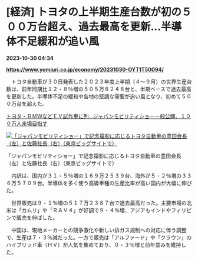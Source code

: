# [経済] トヨタの上半期生産台数が初の５００万台超え、過去最高を更新…半導体不足緩和が追い風

**2023-10-30 04:34**

**https://www.yomiuri.co.jp/economy/20231030-OYT1T50094/**

　トヨタ自動車が３０日発表した２０２３年度上半期（４～９月）の世界生産台数は、前年同期比１２・８％増の５０５万８２４８台と、半期ベースで過去最高を更新した。半導体不足の緩和や各地の堅調な需要が追い風となり、初めて５００万台を超えた。

[トヨタ・ＢＭＷなどＥＶ試作車に列…ジャパンモビリティショー一般公開、１００万人来場目指す](https://www.yomiuri.co.jp/economy/20231028-OYT1T50118/)

[![「ジャパンモビリティショー」で記念撮影に応じるトヨタ自動車の豊田会長（左）と佐藤社長（右）（東京ビッグサイトで）](https://www.yomiuri.co.jp/media/2023/10/20231030-OYT1I50062-1.jpg)](https://www.yomiuri.co.jp/pluralphoto/20231030-OYT1I50062/)

「ジャパンモビリティショー」で記念撮影に応じるトヨタ自動車の豊田会長（左）と佐藤社長（右）（東京ビッグサイトで）

　内訳は、国内が３１・５％増の１６９万２５３９台、海外が５・２％増の３３６万５７０９台。半導体を多く使う高級車種の生産比率が高い国内が大幅に伸びた。

　世界販売は９・１％増の５１７万２３８７台で過去最高だった。主要市場の北米は「カムリ」や「ＲＡＶ４」が好調で９・４％増、アジアもインドやフィリピンで販売を伸ばした。

　中国は、現地メーカーとの競争激化や新しい排ガス規制への対応に伴う調整で、生産は７・３％減だった。一方で販売は「アルファード」や「クラウン」のハイブリッド車（ＨＶ）が人気を集めており、０・３％増と前年並みを維持した。